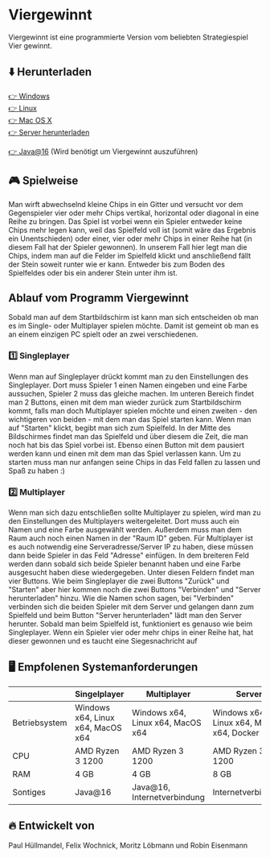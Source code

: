 # Viergewinnt

Viergewinnt ist eine programmierte Version vom beliebten Strategiespiel Vier
gewinnt.

## ⬇️ Herunterladen

[👉 Windows](https://github.com/Hobb8s/viergewinnt/releases/download/v1.1/viergewinnt-windows.jar)  
[👉 Linux](https://github.com/Hobb8s/viergewinnt/releases/download/v1.1/viergewinnt-linux.jar)  
[👉 Mac OS X](https://github.com/Hobb8s/viergewinnt/releases/download/v1.1/viergewinnt-macos.jar)  
[👉 Server herunterladen](https://github.com/Hobb8s/viergewinnt/tree/main/server#readme)  
  

[👉 Java@16](https://www.oracle.com/java/technologies/javase-jdk16-downloads.html) (Wird benötigt um Viergewinnt auszuführen)  

## 🎮 Spielweise

Man wirft abwechselnd kleine Chips in ein Gitter und versucht vor dem
Gegenspieler vier oder mehr Chips vertikal, horizontal oder diagonal in eine
Reihe zu bringen. Das Spiel ist vorbei wenn ein Spieler entweder keine Chips
mehr legen kann, weil das Spielfeld voll ist (somit wäre das Ergebnis ein
Unentschieden) oder einer, vier oder mehr Chips in einer Reihe hat (in diesem
Fall hat der Spieler gewonnen). In unserem Fall hier legt man die Chips, indem
man auf die Felder im Spielfeld klickt und anschließend fällt der Stein soweit
runter wie er kann. Entweder bis zum Boden des Spielfeldes oder bis ein anderer
Stein unter ihm ist.

## Ablauf vom Programm Viergewinnt

Sobald man auf dem Startbildschirm ist kann man sich entscheiden ob man es im
Single- oder Multiplayer spielen möchte. Damit ist gemeint ob man es an einem
einzigen PC spielt oder an zwei verschiedenen.

### 1️⃣ Singleplayer

Wenn man auf Singleplayer drückt kommt man zu den Einstellungen des
Singleplayer. Dort muss Spieler 1 einen Namen eingeben und eine Farbe aussuchen,
Spieler 2 muss das gleiche machen. Im unteren Bereich findet man 2 Buttons,
einen mit dem man wieder zurück zum Startbildschirm kommt, falls man doch
Multiplayer spielen möchte und einen zweiten - den wichtigeren von beiden - mit
dem man das Spiel starten kann. Wenn man auf "Starten" klickt, begibt man sich
zum Spielfeld. In der Mitte des Bildschirmes findet man das Spielfeld und über
diesem die Zeit, die man noch hat bis das Spiel vorbei ist. Ebenso einen Button
mit dem pausiert werden kann und einen mit dem man das Spiel verlassen kann. Um
zu starten muss man nur anfangen seine Chips in das Feld fallen zu lassen und
Spaß zu haben :)

### 2️⃣ Multiplayer

Wenn man sich dazu entschließen sollte Multiplayer zu spielen, wird man zu den
Einstellungen des Multiplayers weitergeleitet. Dort muss auch ein Namen und eine
Farbe ausgewählt werden. Außerdem muss man dem Raum auch noch einen Namen in der
"Raum ID" geben. Für Multiplayer ist es auch notwendig eine Serveradresse/Server
IP zu haben, diese müssen dann beide Spieler in das Feld "Adresse" einfügen. In
dem breiteren Feld werden dann sobald sich beide Spieler benannt haben und eine
Farbe ausgesucht haben diese wiedergegeben. Unter diesen Feldern findet man vier
Buttons. Wie beim Singleplayer die zwei Buttons "Zurück" und "Starten" aber hier
kommen noch die zwei Buttons "Verbinden" und "Server herunterladen" hinzu. Wie
die Namen schon sagen, bei "Verbinden" verbinden sich die beiden Spieler mit dem
Server und gelangen dann zum Spielfeld und beim Button "Server herunterladen"
lädt man den Server herunter. Sobald man beim Spielfeld ist, funktioniert es
genauso wie beim Singleplayer. Wenn ein Spieler vier oder mehr chips in einer
Reihe hat, hat dieser gewonnen und es taucht eine Siegesnachricht auf

## 🖥️ Empfolenen Systemanforderungen

|               | Singelplayer                      | Multiplayer                       | Server                                    |
| ------------- | --------------------------------- | --------------------------------- | ----------------------------------------- |
| Betriebsystem | Windows x64, Linux x64, MacOS x64 | Windows x64, Linux x64, MacOS x64 | Windows x64, Linux x64, MacOS x64, Docker |
| CPU           | AMD Ryzen 3 1200                  | AMD Ryzen 3 1200                  | AMD Ryzen 3 1200                          |
| RAM           | 4 GB                              | 4 GB                              | 8 GB                                      |
| Sontiges      | Java@16                           | Java@16, Internetverbindung       | Internetverbindung                        |

## 🔥 Entwickelt von

Paul Hüllmandel, Felix Wochnick, Moritz Löbmann und Robin Eisenmann
